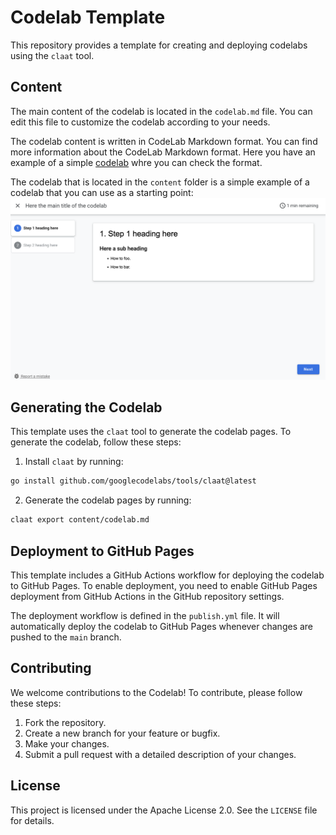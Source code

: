 # Codelab Template

This repository provides a template for creating and deploying codelabs using the `claat` tool.

## Content

The main content of the codelab is located in the `codelab.md` file. You can edit this file to customize the codelab according to your needs.

The codelab content is written in CodeLab Markdown format. You can find more information about the CodeLab Markdown format. Here you have an example of a simple [codelab](https://github.com/googlecodelabs/tools/blob/main/sample/codelab.md) whre you can check the format.

The codelab that is located in the `content` folder is a simple example of a codelab that you can use as a starting point:
![image](img/example.png)

## Generating the Codelab

This template uses the `claat` tool to generate the codelab pages. To generate the codelab, follow these steps:

1. Install `claat` by running:
```bash
go install github.com/googlecodelabs/tools/claat@latest
```

2. Generate the codelab pages by running:
```bash
claat export content/codelab.md
```

## Deployment to GitHub Pages

This template includes a GitHub Actions workflow for deploying the codelab to GitHub Pages. To enable deployment, you need to enable GitHub Pages deployment from GitHub Actions in the GitHub repository settings.

The deployment workflow is defined in the `publish.yml` file. It will automatically deploy the codelab to GitHub Pages whenever changes are pushed to the `main` branch.

## Contributing

We welcome contributions to the Codelab! To contribute, please follow these steps:

1. Fork the repository.
2. Create a new branch for your feature or bugfix.
3. Make your changes.
4. Submit a pull request with a detailed description of your changes.

## License

This project is licensed under the Apache License 2.0. See the `LICENSE` file for details.